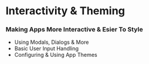 # Interactivity & Theming

### Making Apps More Interactive & Esier To Style

- Using Modals, Dialogs & More
- Basic User Input Handling
- Configuring & Using App Themes
